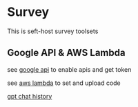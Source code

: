 # Survey

This is seft-host survey toolsets


## Google API & AWS Lambda
see [google api](./Google%20API/) to enable apis and get token

see [aws lambda](./AWS%20Lambda/) to set and upload code

[gpt chat history](./asw_lambda_google_gpt/chat.html)
